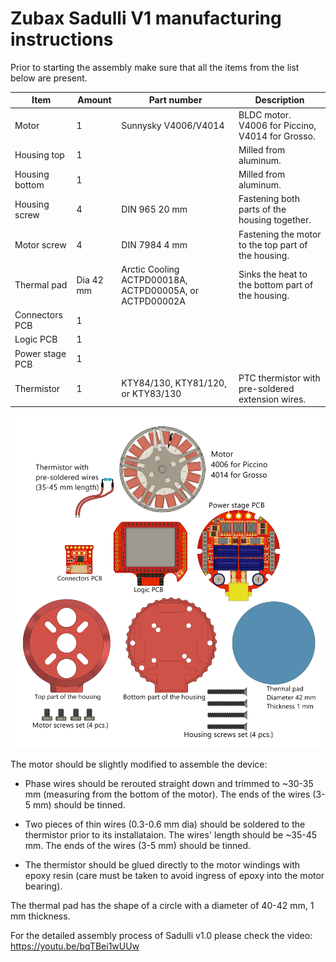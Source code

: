 # Zubax Sadulli V1 manufacturing instructions

Prior to starting the assembly make sure that all the items from the list below are present.

Item                          | Amount| Part number                                                     | Description
------------------------------|-------|-----------------------------------------------------------------|-------------------------------------------------------
Motor                         | 1     | Sunnysky V4006/V4014                                            | BLDC motor. V4006 for Piccino, V4014 for Grosso.
Housing top                   | 1     |                                                                 | Milled from aluminum.
Housing bottom                | 1     |                                                                 | Milled from aluminum.
Housing screw                 | 4     | DIN 965 20 mm                                                   | Fastening both parts of the housing together.
Motor screw                   | 4     | DIN 7984 4 mm                                                   | Fastening the motor to the top part of the housing.
Thermal pad                   | Dia 42 mm | Arctic Cooling ACTPD00018A, ACTPD00005A, or ACTPD00002A     | Sinks the heat to the bottom part of the housing.
Connectors PCB                | 1     |                                                                 |
Logic PCB                     | 1     |                                                                 |
Power stage PCB               | 1     |                                                                 |
Thermistor                    | 1     | KTY84/130, KTY81/120, or KTY83/130                              | PTC thermistor with pre-soldered extension wires.

![](BOM.png)

The motor should be slightly modified to assemble the device:

* Phase wires should be rerouted straight down and trimmed to ~30-35 mm (measuring from the bottom of the motor).
The ends of the wires (3-5 mm) should be tinned.

* Two pieces of thin wires (0.3-0.6 mm dia) should be soldered to the thermistor prior to its installataion.
The wires' length should be ~35-45 mm. The ends of the wires (3-5 mm) should be tinned.

* The thermistor should be glued directly to the motor windings with epoxy resin
(care must be taken to avoid ingress of epoxy into the motor bearing).

The thermal pad has the shape of a circle with a diameter of 40-42 mm, 1 mm thickness.

For the detailed assembly process of Sadulli v1.0 please check the video: https://youtu.be/bqTBei1wUUw
